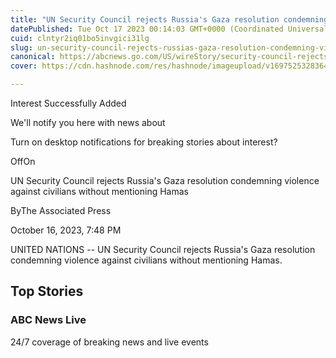 ```yaml
---
title: "UN Security Council rejects Russia's Gaza resolution condemning violence against civilians without mentioning Hamas"
datePublished: Tue Oct 17 2023 00:14:03 GMT+0000 (Coordinated Universal Time)
cuid: clntyr2iq01bo5invgici31lg
slug: un-security-council-rejects-russias-gaza-resolution-condemning-violence-against-civilians-without-mentioning-hamas
canonical: https://abcnews.go.com/US/wireStory/security-council-rejects-russias-gaza-resolution-condemning-violence-104027142
cover: https://cdn.hashnode.com/res/hashnode/imageupload/v1697525328364/84c38ec6-410b-4d0a-881e-650f6a5a11cc.jpeg

---
```


Interest Successfully Added

We'll notify you here with news about

Turn on desktop notifications for breaking stories about interest?

OffOn

UN Security Council rejects Russia's Gaza resolution condemning violence against civilians without mentioning Hamas

ByThe Associated Press

October 16, 2023, 7:48 PM

UNITED NATIONS -- UN Security Council rejects Russia's Gaza resolution condemning violence against civilians without mentioning Hamas.

Top Stories
-----------

### ABC News Live

24/7 coverage of breaking news and live events